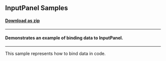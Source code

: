 ## InputPanel Samples
#### [Download as zip](https://downgit.github.io/#/home?url=https://github.com/GrapeCity/ComponentOne-UWP-Samples/tree/master/\C1.UWP.InputPanel\VB\InputPanelSamples)
____
#### Demonstrates an example of binding data to InputPanel.
____
This sample represents how to bind data in code.
